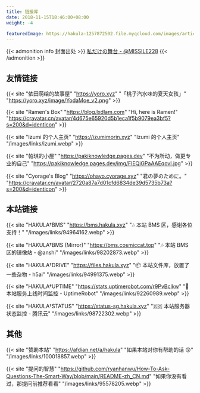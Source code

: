 ```yaml
---
title: 链接库
date: 2018-11-15T18:46:00+08:00
weight: -4

featuredImage: https://hakula-1257872502.file.myqcloud.com/images/article-covers/95120332.webp
---
```


{{< admonition info 封面出处 >}}
[私だけの舞台 - @MISSILE228](https://www.pixiv.net/artworks/95120332)
{{< /admonition >}}

## 友情链接

{{< site "依田萌绘的故事屋" "https://yoro.xyz" "「桃子汽水味的夏天女孩」" "https://yoro.xyz/image/YodaMoe_v2.png" >}}

{{< site "Ramen's Box" "https://blog.lxdlam.com" "Hi, here is Ramen!" "https://cravatar.cn/avatar/4d675e65920d5b1eca1f5b9079ea3bf5?s=200&d=identicon" >}}

{{< site "Izumi 的个人主页" "https://izumimorin.xyz" "Izumi 的个人主页" "/images/links/izumi.webp" >}}

{{< site "帕琪的小屋" "https://pakiknowledge.pages.dev" "不为所动，做更专业的自己" "https://pakiknowledge.pages.dev/img/FlEQiGPaAAEqovl.jpg" >}}

{{< site "Cyorage's Blog" "https://ohayo.cyorage.xyz" "君の夢のために。" "https://cravatar.cn/avatar/2720a87a7d01cfd6834de39d5735b73a?s=200&d=identicon" >}}

## 本站链接

{{< site "HAKULA†BMS" "https://bms.hakula.xyz" "🎶 本站 BMS 区，感谢各位支持！" "/images/links/94964162.webp" >}}

{{< site "HAKULA†BMS (Mirror)" "https://bms.cosmiccat.top" "🎶 本站 BMS 区的镜像站 - @anshi" "/images/links/98202873.webp" >}}

{{< site "HAKULA†DRIVE" "https://files.hakula.xyz" "📦 本站文件库，放置了一些杂物 - h5ai" "/images/links/94991375.webp" >}}

{{< site "HAKULA†UPTIME" "https://stats.uptimerobot.com/r9PvBclkw" "👀 本站服务上线时间监控 - UptimeRobot" "/images/links/92260989.webp" >}}

{{< site "HAKULA†STATUS" "https://status-sg.hakula.xyz" "🇸🇬 本站服务器状态监控 - 腾讯云" "/images/links/98722302.webp" >}}

## 其他

{{< site "赞助本站" "https://afdian.net/a/hakula" "如果本站对你有帮助的话 😙" "/images/links/100018857.webp" >}}

{{< site "提问的智慧" "https://github.com/ryanhanwu/How-To-Ask-Questions-The-Smart-Way/blob/main/README-zh_CN.md" "如果你没有看过，那提问前推荐看看" "/images/links/95578205.webp" >}}
